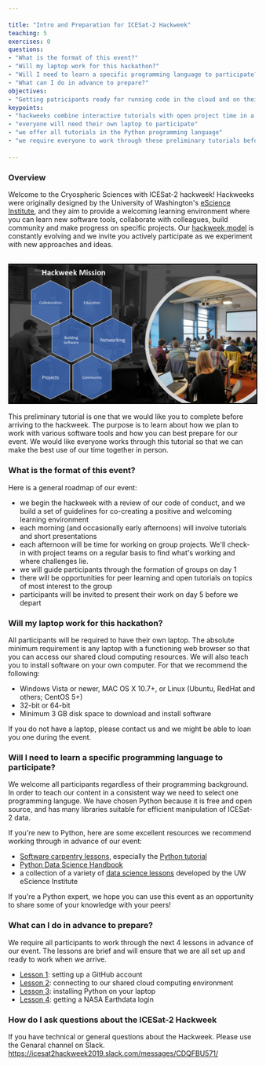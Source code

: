 ```yaml
---

title: "Intro and Preparation for ICESat-2 Hackweek"
teaching: 5
exercises: 0
questions:
- "What is the format of this event?"
- "Will my laptop work for this hackathon?"
- "Will I need to learn a specific programming language to participate?"
- "What can I do in advance to prepare?"
objectives:
- "Getting patricipants ready for running code in the cloud and on their local machines during the hackweek."
keypoints:
- "hackweeks combine interactive tutorials with open project time in a shared learning environment"
- "everyone will need their own laptop to participate"
- "we offer all tutorials in the Python programming language"
- "we require everyone to work through these preliminary tutorials before arriving"

---
```


### Overview

Welcome to the Cryospheric Sciences with ICESat-2 hackweek! Hackweeks were originally designed by the University of Washington's [eScience Institute](https://escience.washington.edu/), and they aim to provide a welcoming learning environment where you can learn new software tools, collaborate with colleagues, build community and make progress on specific projects. Our [hackweek model](https://www.pnas.org/content/115/36/8872) is constantly evolving and we invite you actively participate as we experiment with new approaches and ideas.

<br>
<img src="../files/images/hackweek-mission.png" width = "600" style="border:2px solid black">
<br>

This preliminary tutorial is one that we would like you to complete before arriving to the hackweek. The purpose is to learn about how we plan to work with various software tools and how you can best prepare for our event. We would like everyone works through this tutorial so that we can make the best use of our time together in person. 

### What is the format of this event?

Here is a general roadmap of our event:

* we begin the hackweek with a review of our code of conduct, and we build a set of guidelines for co-creating a positive and welcoming learning environment
* each morning (and occasionally early afternoons) will involve tutorials and short presentations
* each afternoon will be time for working on group projects. We'll check-in with project teams on a regular basis to find what's working and where challenges lie.
* we will guide participants through the formation of groups on day 1
* there will be opportunities for peer learning and open tutorials on topics of most interest to the group
* participants will be invited to present their work on day 5 before we depart 

### Will my laptop work for this hackathon?

All participants will be required to have their own laptop. The absolute minimum requirement is any laptop with a functioning web browser so that you can access our shared cloud computing resources. We will also teach you to install software on your own computer. For that we recommend the following:

- Windows Vista or newer, MAC OS X 10.7+, or Linux (Ubuntu, RedHat and others; CentOS 5+)
- 32-bit or 64-bit
- Minimum 3 GB disk space to download and install software

If you do not have a laptop, please contact us and we might be able to loan you one during the event.

### Will I need to learn a specific programming language to participate?

We welcome all participants regardless of their programming background. In order to teach our content in a consistent way we need to select one programming languge. We have chosen Python because it is free and open source, and has many libraries suitable for efficient manipulation of ICESat-2 data. 

If you're new to Python, here are some excellent resources we recommend working through in advance of our event:

* [Software carpentry lessons](https://software-carpentry.org/lessons/), especially the [Python tutorial](http://swcarpentry.github.io/python-novice-inflammation/)
* [Python Data Science Handbook](https://github.com/jakevdp/PythonDataScienceHandbook) 
* a collection of a variety of [data science lessons](https://github.com/uwescience/Online-Educational-Resources) developed by the UW eScience Institute

If you're a Python expert, we hope you can use this event as an opportunity to share some of your knowledge with your peers!

### What can I do in advance to prepare?

We require all participants to work through the next 4 lessons in advance of our event. The lessons are brief and will ensure that we are all set up and ready to work when we arrive.

* [Lesson 1](https://icesat-2hackweek.github.io/preliminary/01-Git-setup): setting up a GitHub account
* [Lesson 2](https://icesat-2hackweek.github.io/preliminary/02-JupyterHub-basics): connecting to our shared cloud computing environment
* [Lesson 3](https://icesat-2hackweek.github.io/preliminary/03-conda-basics): installing Python on your laptop
* [Lesson 4](https://icesat-2hackweek.github.io/preliminary/04-Earthdata): getting a NASA Earthdata login

### How do I ask questions about the ICESat-2 Hackweek
If you have technical or general questions about the Hackweek. Please use the Genaral channel on Slack. 
https://icesat2hackweek2019.slack.com/messages/CDQFBU571/

